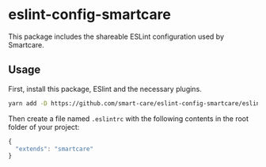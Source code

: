 # eslint-config-smartcare

This package includes the shareable ESLint configuration used by Smartcare.

## Usage

First, install this package, ESlint and the necessary plugins.

```sh
yarn add -D https://github.com/smart-care/eslint-config-smartcare/eslint-config-smartcare.git babel-eslint@7.2.3 eslint@4.5.0 eslint-config-airbnb@15.1.0 eslint-config-prettier@2.3.0 eslint-plugin-flowtype@2.23.0 eslint-plugin-import@2.7.0 eslint-plugin-jsx-a11y@5.1.1 eslint-plugin-prettier@2.2.0 eslint-plugin-react@7.3.0 prettier@1.5.3
```

Then create a file named `.eslintrc` with the following contents in the root folder of your project:

```js
{
  "extends": "smartcare"
}
```
